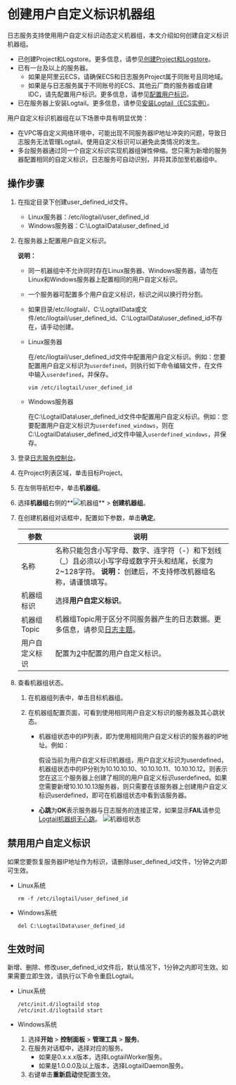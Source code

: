 # 创建用户自定义标识机器组

日志服务支持使用用户自定义标识动态定义机器组，本文介绍如何创建自定义标识机器组。

-   已创建Project和Logstore。更多信息，请参见[创建Project和Logstore](/intl.zh-CN/.md)。
-   已有一台及以上的服务器。
    -   如果是阿里云ECS，请确保ECS和日志服务Project属于同账号且同地域。
    -   如果是与日志服务属于不同账号的ECS、其他云厂商的服务器或自建IDC，请先配置用户标识。更多信息，请参见[配置用户标识](/intl.zh-CN/数据采集/Logtail采集/机器组/配置用户标识.md)。
-   已在服务器上安装Logtail。更多信息，请参见[安装Logtail（ECS实例）](/intl.zh-CN/数据采集/Logtail采集/安装/安装Logtail（ECS实例）.md)。

用户自定义标识机器组在以下场景中具有明显优势：

-   在VPC等自定义网络环境中，可能出现不同服务器IP地址冲突的问题，导致日志服务无法管理Logtail。使用自定义标识可以避免此类情况的发生。
-   多台服务器通过同一个自定义标识实现机器组弹性伸缩。您只需为新增的服务器配置相同的自定义标识，日志服务可自动识别，并将其添加至机器组中。

## 操作步骤

1.  在指定目录下创建user\_defined\_id文件。

    -   Linux服务器：/etc/ilogtail/user\_defined\_id
    -   Windows服务器：C:\\LogtailData\\user\_defined\_id
2.  在服务器上配置用户自定义标识。

    **说明：**

    -   同一机器组中不允许同时存在Linux服务器、Windows服务器，请勿在Linux和Windows服务器上配置相同的用户自定义标识。
    -   一个服务器可配置多个用户自定义标识，标识之间以换行符分割。
    -   如果目录/etc/ilogtail/、C:\\LogtailData或文件/etc/ilogtail/user\_defined\_id、C:\\LogtailData\\user\_defined\_id不存在，请手动创建。
    -   Linux服务器

        在/etc/ilogtail/user\_defined\_id文件中配置用户自定义标识。例如：您要配置用户自定义标识为`userdefined`，则执行如下命令编辑文件，在文件中输入`userdefined`，并保存。

        ```
        vim /etc/ilogtail/user_defined_id
        ```

    -   Windows服务器

        在C:\\LogtailData\\user\_defined\_id文件中配置用户自定义标识。例如：您要配置用户自定义标识为`userdefined_windows`，则在C:\\LogtailData\\user\_defined\_id文件中输入`userdefined_windows`，并保存。

3.  登录[日志服务控制台](https://sls.console.aliyun.com)。

4.  在Project列表区域，单击目标Project。

5.  在左侧导航栏中，单击**机器组**。

6.  选择**机器组**右侧的**![机器组](https://static-aliyun-doc.oss-accelerate.aliyuncs.com/assets/img/zh-CN/9030559951/p52484.png)** \> **创建机器组**。

7.  在创建机器组对话框中，配置如下参数，单击**确定**。

    |参数|说明|
    |--|--|
    |名称|名称只能包含小写字母、数字、连字符（-）和下划线（\_）且必须以小写字母或数字开头和结尾，长度为2~128字符。 **说明：** 创建后，不支持修改机器组名称，请谨慎填写。 |
    |机器组标识|选择**用户自定义标识**。|
    |机器组Topic|机器组Topic用于区分不同服务器产生的日志数据。更多信息，请参见[日志主题](/intl.zh-CN/数据采集/Logtail采集/采集文本日志/日志主题.md)。|
    |用户自定义标识|配置为[2](#step_y5a_p7f_25u)中配置的用户自定义标识。|

8.  查看机器组状态。

    1.  在机器组列表中，单击目标机器组。

    2.  在机器组配置页面，可看到使用相同用户自定义标识的服务器及其心跳状态。

        -   机器组状态中的IP列表，即为使用相同用户自定义标识的服务器的IP地址。例如：

            假设当前为用户自定义标识机器组，用户自定义标识为userdefined，机器组状态中的IP分别为10.10.10.10、10.10.10.11、10.10.10.12。则表示您在这三个服务器上创建了相同的用户自定义标识userdefined。如果您需要新增10.10.10.13服务器，则只需要在该服务器上创建用户自定义标识userdefined，即可在机器组状态中看到该服务器。

        -   **心跳**为**OK**表示服务器与日志服务的连接正常，如果显示**FAIL**请参见[Logtail机器组无心跳]()。
        ![机器组状态](https://static-aliyun-doc.oss-accelerate.aliyuncs.com/assets/img/zh-CN/9030559951/p5255.png)


## 禁用用户自定义标识

如果您要恢复服务器IP地址作为标识，请删除user\_defined\_id文件，1分钟之内即可生效。

-   Linux系统

    ```
    rm -f /etc/ilogtail/user_defined_id
    ```

-   Windows系统

    ```
    del C:\LogtailData\user_defined_id
    ```


## 生效时间

新增、删除、修改user\_defined\_id文件后，默认情况下，1分钟之内即可生效。如果需要立即生效，请执行以下命令重启Logtail。

-   Linux系统

    ```
    /etc/init.d/ilogtaild stop
    /etc/init.d/ilogtaild start
    ```

-   Windows系统
    1.  选择**开始** \> **控制面板** \> **管理工具** \> **服务**。
    2.  在服务对话框中，选择对应的服务。
        -   如果是0.x.x.x版本，选择LogtailWorker服务。
        -   如果是1.0.0.0及以上版本，选择LogtailDaemon服务。
    3.  右键单击**重新启动**使配置生效。

